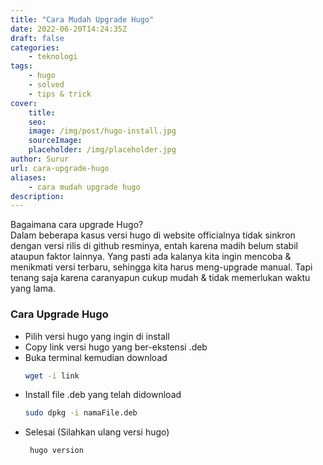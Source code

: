 ```yaml
---
title: "Cara Mudah Upgrade Hugo"
date: 2022-06-20T14:24:35Z
draft: false
categories: 
    - teknologi
tags:
    - hugo
    - solved
    - tips & trick
cover:
    title: 
    seo:
    image: /img/post/hugo-install.jpg 
    sourceImage:
    placeholder: /img/placeholder.jpg
author: Surur
url: cara-upgrade-hugo
aliases:
    - cara mudah upgrade hugo
description:
---
```


Bagaimana cara upgrade Hugo?<br>
Dalam beberapa kasus versi hugo di website officialnya tidak sinkron dengan versi rilis di github resminya, entah karena madih belum stabil ataupun faktor lainnya. Yang pasti ada kalanya kita ingin mencoba & menikmati versi terbaru, sehingga kita harus meng-upgrade manual. Tapi tenang saja karena caranyapun cukup mudah & tidak memerlukan waktu yang lama.

### Cara Upgrade Hugo
* Pilih versi hugo yang ingin di install
* Copy link versi hugo yang ber-ekstensi .deb
* Buka terminal kemudian download
  ```bash
  wget -i link
  ```
* Install file .deb yang telah didownload
  ```bash
  sudo dpkg -i namaFile.deb
  ```
* Selesai (Silahkan ulang versi hugo)
  ```bash
   hugo version
  ```
